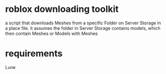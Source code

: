 # roblox downloading toolkit

a script that downloads Meshes from a specific Folder on Server Storage in a place file.
it assumes the folder in Server Storage contains models, which then contain Meshes or Models with Meshes


# requirements

Lune